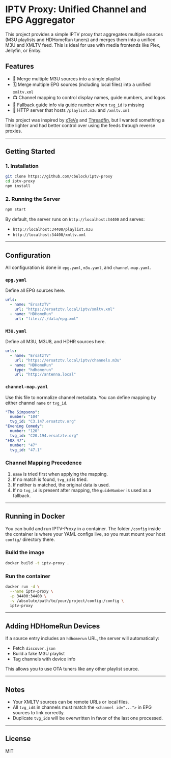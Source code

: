 # IPTV Proxy: Unified Channel and EPG Aggregator

This project provides a simple IPTV proxy that aggregates multiple sources (M3U playlists and HDHomeRun tuners) and merges them into a unified M3U and XMLTV feed. This is ideal for use with media frontends like Plex, Jellyfin, or Emby.

## Features

- 🧩 Merge multiple M3U sources into a single playlist
- 🗓️ Merge multiple EPG sources (including local files) into a unified `xmltv.xml`
- 📺 Channel mapping to control display names, guide numbers, and logos
- 🧠 Fallback guide info via guide number when `tvg_id` is missing
- 🔁 HTTP server that hosts `/playlist.m3u` and `/xmltv.xml`

This project was inspired by [xTeVe](https://github.com/xteve-project/xTeVe) and [Threadfin](https://github.com/Threadfin/Threadfin), but I wanted something a little lighter and had better control over using the feeds through reverse proxies.

---

## Getting Started

### 1. Installation

```bash
git clone https://github.com/cbulock/iptv-proxy
cd iptv-proxy
npm install
```

### 2. Running the Server

```bash
npm start
```

By default, the server runs on `http://localhost:34400` and serves:

- `http://localhost:34400/playlist.m3u`
- `http://localhost:34400/xmltv.xml`

---

## Configuration

All configuration is done in `epg.yaml`, `m3u.yaml`, and `channel-map.yaml`.

### `epg.yaml`

Define all EPG sources here.

```yaml
urls:
  - name: "ErsatzTV"
    url: "https://ersatztv.local/iptv/xmltv.xml"
  - name: "HDHomeRun"
    url: "file://./data/epg.xml"
```

### `M3U.yaml`

Define all M3U, M3U8, and HDHR sources here.

```yaml
urls:
  - name: "ErsatzTV"
    url: "https://ersatztv.local/iptv/channels.m3u"
  - name: "HDHomeRun"
    type: "hdhomerun"
    url: "http://antenna.local"
```

### `channel-map.yaml`

Use this file to normalize channel metadata. You can define mapping by either channel `name` or `tvg_id`.

```yaml
"The Simpsons":
  number: "104"
  tvg_id: "C3.147.ersatztv.org"
"Evening Comedy":
  number: "120"
  tvg_id: "C20.194.ersatztv.org"
"FOX 47":
  number: "47"
  tvg_id: "47.1"
```

### Channel Mapping Precedence

1. `name` is tried first when applying the mapping.
2. If no match is found, `tvg_id` is tried.
3. If neither is matched, the original data is used.
4. If no `tvg_id` is present after mapping, the `guideNumber` is used as a fallback.

---

## Running in Docker

You can build and run IPTV-Proxy in a container. The folder `/config` inside the container is where your YAML configs live, so you must mount your host `config/` directory there.

### Build the image

```bash
docker build -t iptv-proxy .
```

### Run the container

```bash
docker run -d \
  --name iptv-proxy \
  -p 34400:34400 \
  -v /absolute/path/to/your/project/config:/config \
  iptv-proxy
```

---

## Adding HDHomeRun Devices

If a source entry includes an `hdhomerun` URL, the server will automatically:

- Fetch `discover.json`
- Build a fake M3U playlist
- Tag channels with device info

This allows you to use OTA tuners like any other playlist source.

---

## Notes

- Your XMLTV sources can be remote URLs or local files.
- All `tvg_id`s in channels must match the `<channel id="...">` in EPG sources to link correctly.
- Duplicate `tvg_id`s will be overwritten in favor of the last one processed.

---

## License

MIT
